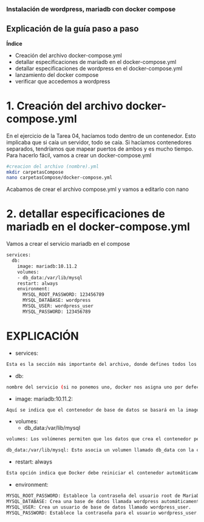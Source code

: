 ### Instalación de wordpress, mariadb con docker compose

## Explicación de la guía paso a paso

**Índice**
- Creación del archivo docker-compose.yml
- detallar especificaciones de mariadb en el docker-compose.yml
- detallar especificaciones de wordpress en el docker-compose.yml
- lanzamiento del docker compose
- verificar que accedemos a wordpress

# 1. Creación del archivo docker-compose.yml
En el ejercicio de la Tarea 04, hacíamos todo dentro de un contenedor. Esto implicaba que si caía un servidor, todo se caía. Si hacíamos contenedores separados, tendríamos que mapear puertos de ambos y es mucho tiempo. Para hacerlo fácil, vamos a crear un docker-compose.yml

```bash
#creacion del archivo (nombre).yml
mkdir carpetasCompose
nano carpetasCompose/docker-compose.yml
```
Acabamos de crear el archivo compose.yml y vamos a editarlo con nano

# 2. detallar especificaciones de mariadb en el docker-compose.yml
Vamos a crear el servicio mariadb en el compose
```bash
services:
  db:
    image: mariadb:10.11.2
    volumes:
    - db_data:/var/lib/mysql
    restart: always
    environment:
      MYSQL_ROOT_PASSWORD: 123456789
      MYSQL_DATABASE: wordpress
      MYSQL_USER: wordpress_user
      MYSQL_PASSWORD: 123456789

```

# EXPLICACIÓN 
- services: 
```bash
Esta es la sección más importante del archivo, donde defines todos los contenedores que forman parte de tu aplicación
```
- db: 
``` bash
nombre del servicio (si no ponemos uno, docker nos asigna uno por defecto)
```
- image: mariadb:10.11.2: 
```bash
Aquí se indica que el contenedor de base de datos se basará en la imagen mariadb versión 10.11.2. Docker descargará automáticamente esta imagen de Docker Hub si no la tienes en tu máquina.
```
- volumes:
  - db_data:/var/lib/mysql
```bash
volumes: Los volúmenes permiten que los datos que crea el contenedor persistan en tu máquina host, es decir, que si el contenedor se elimina o reinicia, los datos (como las tablas de la base de datos) no se pierdan.

db_data:/var/lib/mysql: Esto asocia un volumen llamado db_data con la carpeta /var/lib/mysql dentro del contenedor, que es donde MariaDB guarda sus bases de datos. Así, aunque elimines el contenedor, los datos persistirán en el volumen db_data en tu máquina host.
```
- restart: always
```bash
Esta opción indica que Docker debe reiniciar el contenedor automáticamente si se detiene o falla.
```

- environment:
```bash
MYSQL_ROOT_PASSWORD: Establece la contraseña del usuario root de MariaDB.
MYSQL_DATABASE: Crea una base de datos llamada wordpress automáticamente.
MYSQL_USER: Crea un usuario de base de datos llamado wordpress_user.
MYSQL_PASSWORD: Establece la contraseña para el usuario wordpress_user.

```


